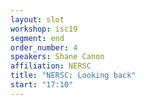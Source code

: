 ```yaml
---
layout: slot
workshop: isc19
segment: end
order_number: 4
speakers: Shane Canon
affiliation: NERSC
title: "NERSC: Looking back"
start: "17:10"
---
```


